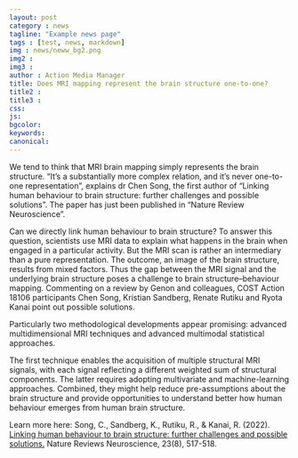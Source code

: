```yaml
---
layout: post
category : news
tagline: "Example news page"
tags : [test, news, markdown]
img : news/neww_bg2.png
img2 :
img3 :
author : Action Media Manager
title: Does MRI mapping represent the brain structure one-to-one?
title2 :
title3 :
css:
js:
bgcolor:
keywords:
canonical:
---
```


We tend to think that MRI brain mapping simply represents the brain structure. “It’s a substantially more complex relation, and it’s never one-to-one representation”, explains dr Chen Song, the first author of “Linking human behaviour to brain structure: further challenges and possible solutions”. The paper has just been published in “Nature Review Neuroscience”.

<!--more-->

Can we directly link human behaviour to brain structure? To answer this question, scientists use MRI data to explain what happens in the brain when engaged in a particular activity. But the MRI scan is rather an intermediary than a pure representation. The outcome, an image of the brain structure, results from mixed factors. Thus the gap between the MRI signal and the underlying brain structure poses a challenge to brain structure–behaviour mapping. Commenting on a review by Genon and colleagues, COST Action 18106 participants Chen Song, Kristian Sandberg, Renate Rutiku and Ryota Kanai point out possible solutions. 

Particularly two methodological developments appear promising: advanced multidimensional MRI techniques and advanced multimodal statistical approaches. 

The first technique enables the acquisition of multiple structural MRI signals, with each signal reflecting a different weighted sum of structural components. The latter requires adopting multivariate and machine-learning approaches. Combined, they might help reduce pre-assumptions about the brain structure and provide opportunities to understand better how human behaviour emerges from human brain structure.

Learn more here: Song, C., Sandberg, K., Rutiku, R., & Kanai, R. (2022). <a href="https://doi.org/10.1038/s41583-022-00614-4">Linking human behaviour to brain structure: further challenges and possible solutions.</a> Nature Reviews Neuroscience, 23(8), 517-518.


